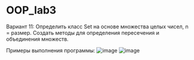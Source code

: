 # OOP_lab3
Вариант 11:  Определить класс Set на основе множества целых чисел, n = размер. Создать методы для определения пересечения и объединения множеств.

Примеры выполнения программы:
![image](https://github.com/user-attachments/assets/95771100-730f-4caf-bac1-f1926c73ceff)
![image](https://github.com/user-attachments/assets/e7f7de4d-e557-46dd-a2d4-445f8bcdf0e0)
